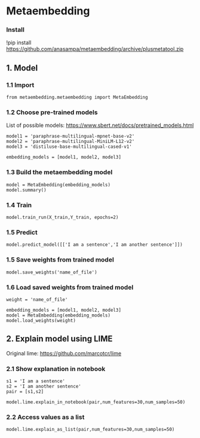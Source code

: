# Metaembedding

### Install
!pip install https://github.com/anasampa/metaembedding/archive/plusmetatool.zip

## 1. Model

### 1.1 Import
```
from metaembedding.metaembedding import MetaEmbedding
```


### 1.2 Choose pre-trained models 

List of possible models: https://www.sbert.net/docs/pretrained_models.html

```
model1 = 'paraphrase-multilingual-mpnet-base-v2' 
model2 = 'paraphrase-multilingual-MiniLM-L12-v2' 
model3 = 'distiluse-base-multilingual-cased-v1' 

embedding_models = [model1, model2, model3]
```

### 1.3 Build the metaembedding model
```
model = MetaEmbedding(embedding_models)
model.summary()
```

### 1.4 Train
```
model.train_run(X_train,Y_train, epochs=2)
```

### 1.5 Predict
```
model.predict_model([['I am a sentence','I am another sentence']])
```

### 1.5 Save weights from trained model
```
model.save_weights('name_of_file')
```

### 1.6 Load saved weights from trained model 

```
weight = 'name_of_file'

embedding_models = [model1, model2, model3]
model = MetaEmbedding(embedding_models)
model.load_weights(weight)
```

## 2. Explain model using LIME

Original lime: https://github.com/marcotcr/lime

### 2.1 Show explanation in notebook
```
s1 = 'I am a sentence'
s2 = 'I am another sentence'
pair = [s1,s2]

model.lime.explain_in_notebook(pair,num_features=30,num_samples=50)
```

### 2.2 Access values as a list
```
model.lime.explain_as_list(pair,num_features=30,num_samples=50)
```

